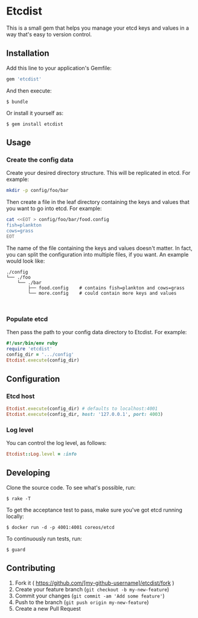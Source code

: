 # Etcdist

This is a small gem that helps you manage your etcd keys and values in a way that's easy to version control.

## Installation

Add this line to your application's Gemfile:

```ruby
gem 'etcdist'
```

And then execute:

    $ bundle

Or install it yourself as:

    $ gem install etcdist

## Usage

### Create the config data

Create your desired directory structure. This will be replicated in etcd. For example:

```bash
mkdir -p config/foo/bar
```

Then create a file in the leaf directory containing the keys and values that you want to go into etcd. For example:

```bash
cat <<EOT > config/foo/bar/food.config
fish=plankton
cows=grass
EOT
```

The name of the file containing the keys and values doesn't matter. In fact, you can split the configuration into multiple files, if you want. An example would look like:

```text
./config
└── ./foo
    └── ./bar
        ├── food.config    # contains fish=plankton and cows=grass
        └── more.config    # could contain more keys and values
```
          
### Populate etcd

Then pass the path to your config data directory to Etcdist. For example:

```ruby
#!/usr/bin/env ruby
require 'etcdist'
config_dir = '.../config'
Etcdist.execute(config_dir)
```

## Configuration

### Etcd host

```ruby
Etcdist.execute(config_dir) # defaults to localhost:4001
Etcdist.execute(config_dir, host: '127.0.0.1', port: 4003)
```

### Log level

You can control the log level, as follows:

```ruby
Etcdist::Log.level = :info
```

## Developing

Clone the source code. To see what's possible, run:

    $ rake -T

To get the acceptance test to pass, make sure you've got etcd running locally:

    $ docker run -d -p 4001:4001 coreos/etcd

To continuously run tests, run:

    $ guard

## Contributing

1. Fork it ( https://github.com/[my-github-username]/etcdist/fork )
2. Create your feature branch (`git checkout -b my-new-feature`)
3. Commit your changes (`git commit -am 'Add some feature'`)
4. Push to the branch (`git push origin my-new-feature`)
5. Create a new Pull Request
